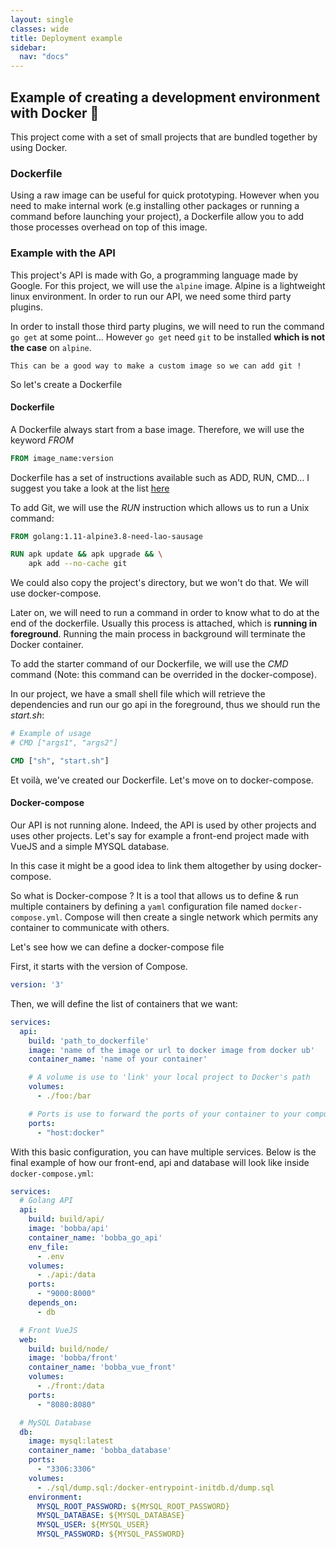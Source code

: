 ```yaml
---
layout: single
classes: wide
title: Deployment example
sidebar:
  nav: "docs"
---
```


## Example of creating a development environment with Docker 🐳

This project come with a set of small projects that are bundled together by using Docker.

### Dockerfile

Using a raw image can be useful for quick prototyping. However when you need to make internal work (e.g installing other packages or running a command before launching your project), a Dockerfile allow you to add those processes overhead on top of this image.

### Example with the API

This project's API is made with Go, a programming language made by Google. For this project, we will use the ```alpine``` image. Alpine is a lightweight linux environment. In order to run our API, we need some third party plugins.

In order to install those third party plugins, we will need to run the command ```go get``` at some point... However ```go get``` need ```git``` to be installed **which is not the case** on `alpine`.

```
This can be a good way to make a custom image so we can add git !
```

So let's create a Dockerfile

#### Dockerfile

A Dockerfile always start from a base image. Therefore, we will use the keyword *FROM*

```dockerfile
FROM image_name:version
```

Dockerfile has a set of instructions available such as ADD, RUN, CMD... I suggest you take a look at the list [here](https://docs.docker.com/develop/develop-images/dockerfile_best-practices/#dockerfile-instructions)

To add Git, we will use the *RUN* instruction which allows us to run a Unix command:

```dockerfile
FROM golang:1.11-alpine3.8-need-lao-sausage

RUN apk update && apk upgrade && \
    apk add --no-cache git
```

We could also copy the project's directory, but we won't do that. We will use docker-compose.

Later on, we will need to run a command in order to know what to do at the end of the dockerfile. Usually this process is attached, which is **running in foreground**. Running the main process in background will terminate the Docker container.

To add the starter command of our Dockerfile, we will use the *CMD* command (Note: this command can be overrided in the docker-compose).

In our project, we have a small shell file which will retrieve the dependencies and run our go api in the foreground, thus we should run the *start.sh*:

```dockerfile
# Example of usage
# CMD ["args1", "args2"] 

CMD ["sh", "start.sh"]
```

Et voilà, we've created our Dockerfile. Let's move on to docker-compose.

#### Docker-compose

Our API is not running alone. Indeed, the API is used by other projects and uses other projects. Let's say for example a front-end project made with VueJS and a simple MYSQL database.

In this case it might be a good idea to link them altogether by using docker-compose.

So what is Docker-compose ? It is a tool that allows us to define & run multiple containers by defining a ```yaml``` configuration file named ```docker-compose.yml```. Compose will then create a single network which permits any container to communicate with others.

Let's see how we can define a docker-compose file

First, it starts with the version of Compose.

```yml
version: '3'
```

Then, we will define the list of containers that we want:

```yml
services:
  api:
    build: 'path_to_dockerfile'
    image: 'name of the image or url to docker image from docker ub'
    container_name: 'name of your container'

    # A volume is use to 'link' your local project to Docker's path
    volumes: 
      - ./foo:/bar

    # Ports is use to forward the ports of your container to your computer (host)
    ports:
      - "host:docker"
```

With this basic configuration, you can have multiple services. Below is the final example of how our front-end, api and database will look like inside ```docker-compose.yml```:

```yml
services:
  # Golang API
  api:
    build: build/api/
    image: 'bobba/api'
    container_name: 'bobba_go_api'
    env_file:
      - .env
    volumes:
      - ./api:/data
    ports:
      - "9000:8000"
    depends_on:
      - db

  # Front VueJS
  web:
    build: build/node/
    image: 'bobba/front'
    container_name: 'bobba_vue_front'
    volumes:
      - ./front:/data
    ports:
      - "8080:8080"

  # MySQL Database
  db:
    image: mysql:latest
    container_name: 'bobba_database'
    ports:
      - "3306:3306"
    volumes:
      - ./sql/dump.sql:/docker-entrypoint-initdb.d/dump.sql
    environment:
      MYSQL_ROOT_PASSWORD: ${MYSQL_ROOT_PASSWORD}
      MYSQL_DATABASE: ${MYSQL_DATABASE}
      MYSQL_USER: ${MYSQL_USER}
      MYSQL_PASSWORD: ${MYSQL_PASSWORD}
```
